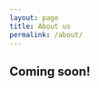 ```yaml
---
layout: page
title: About us
permalink: /about/
---
```


## Coming soon!

<div class="clear">&nbsp;</div>
